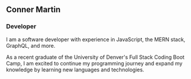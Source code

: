 ## Conner Martin
### Developer

I am a software developer with experience in JavaScript, the MERN stack, GraphQL, and more.

As a recent graduate of the University of Denver's Full Stack Coding Boot Camp, I am excited to continue my programming journey and expand my knowledge by learning new languages and technologies.
